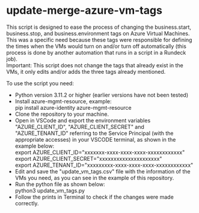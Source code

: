 # update-merge-azure-vm-tags

This script is designed to ease the process of changing the business.start, business.stop, and business.environment tags on Azure Virtual Machines.<br>
This was a specific need because these tags were responsible for defining the times when the VMs would turn on and/or turn off automatically (this process is done by another automation that runs in a script in a Rundeck job).<br>
Important: This script does not change the tags that already exist in the VMs, it only edits and/or adds the three tags already mentioned.<br>

To use the script you need:<br>

- Python version 3.11.2 or higher (earlier versions have not been tested)
- Install azure-mgmt-resource, example:<br>
pip install azure-identity azure-mgmt-resource
- Clone the repository to your machine.
- Open in VSCode and export the environment variables "AZURE_CLIENT_ID", "AZURE_CLIENT_SECRET" and "AZURE_TENANT_ID" referring to the Service Principal (with the appropriate accesses) in your VSCODE terminal, as shown in the example below:<br>
export AZURE_CLIENT_ID="xxxxxxx-xxxx-xxxx-xxxx-xxxxxxxxxxxx"<br>
export AZURE_CLIENT_SECRET="xxxxxxxxxxxxxxxxxxxxx"<br>
export AZURE_TENANT_ID="xxxxxxxxx-xxxx-xxxx-xxxx-xxxxxxxxxxxx"<br>
- Edit and save the "update_vm_tags.csv" file with the information of the VMs you need, as you can see in the example of this repository.
- Run the python file as shown below:<br>
python3 update_vm_tags.py
- Follow the prints in Terminal to check if the changes were made correctly.
